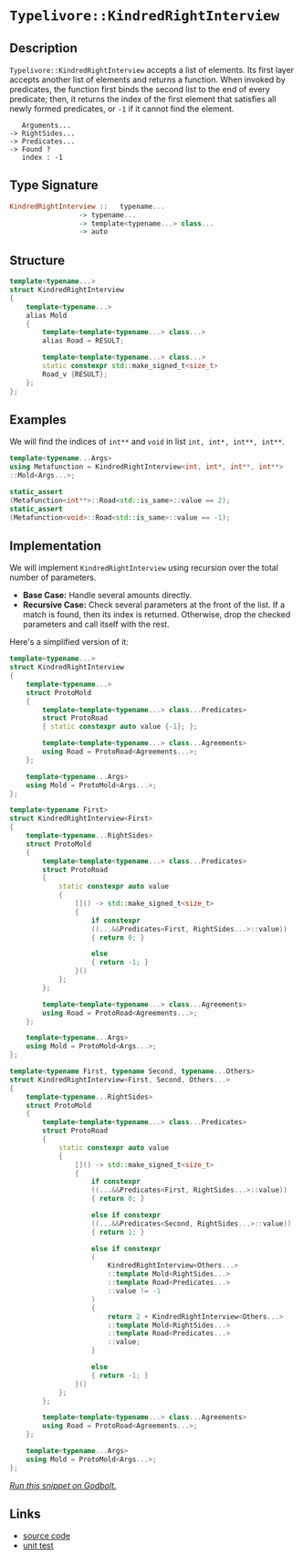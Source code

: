 <!-- Copyright 2024 Feng Mofan
SPDX-License-Identifier: Apache-2.0 -->

# `Typelivore::KindredRightInterview`

## Description

`Typelivore::KindredRightInterview` accepts a list of elements.
Its first layer accepts another list of elements and returns a function.
When invoked by predicates, the function first binds the second list to the end of every predicate;
then, it returns the index of the first element that satisfies all newly formed predicates, or `-1` if it cannot find the element.

<pre><code>   Arguments...
-> RightSides...
-> Predicates...
-> Found ?
   index : -1</code></pre>

## Type Signature

```Haskell
KindredRightInterview ::   typename...
                 -> typename...
                 -> template<typename...> class...
                 -> auto
```

## Structure

```C++
template<typename...>
struct KindredRightInterview
{
    template<typename...>
    alias Mold
    {
        template<template<typename...> class...>
        alias Road = RESULT;

        template<template<typename...> class...>
        static constexpr std::make_signed_t<size_t>
        Road_v {RESULT};
    };  
};
```

## Examples

We will find the indices of `int**` and `void` in list `int, int*, int**, int**`.

```C++
template<typename...Args>
using Metafunction = KindredRightInterview<int, int*, int**, int**>
::Mold<Args...>;

static_assert
(Metafunction<int**>::Road<std::is_same>::value == 2);
static_assert
(Metafunction<void>::Road<std::is_same>::value == -1);
```

## Implementation

We will implement `KindredRightInterview` using recursion over the total number of parameters.

- **Base Case:** Handle several amounts directly.
- **Recursive Case:** Check several parameters at the front of the list.
If a match is found, then its index is returned.
Otherwise, drop the checked parameters and call itself with the rest.

Here's a simplified version of it:

```C++
template<typename...>
struct KindredRightInterview
{
    template<typename...>
    struct ProtoMold
    {
        template<template<typename...> class...Predicates>
        struct ProtoRoad
        { static constexpr auto value {-1}; };

        template<template<typename...> class...Agreements>
        using Road = ProtoRoad<Agreements...>;
    };

    template<typename...Args>
    using Mold = ProtoMold<Args...>;
};

template<typename First>
struct KindredRightInterview<First>
{
    template<typename...RightSides>
    struct ProtoMold
    {
        template<template<typename...> class...Predicates>
        struct ProtoRoad
        {   
            static constexpr auto value 
            {
                []() -> std::make_signed_t<size_t>
                {
                    if constexpr 
                    ((...&&Predicates<First, RightSides...>::value))
                    { return 0; }

                    else
                    { return -1; }
                }()
            };
        };

        template<template<typename...> class...Agreements>
        using Road = ProtoRoad<Agreements...>;
    };

    template<typename...Args>
    using Mold = ProtoMold<Args...>;
};

template<typename First, typename Second, typename...Others>
struct KindredRightInterview<First, Second, Others...>
{
    template<typename...RightSides>
    struct ProtoMold
    {
        template<template<typename...> class...Predicates>
        struct ProtoRoad
        {   
            static constexpr auto value 
            {
                []() -> std::make_signed_t<size_t>
                {
                    if constexpr 
                    ((...&&Predicates<First, RightSides...>::value))
                    { return 0; }

                    else if constexpr 
                    ((...&&Predicates<Second, RightSides...>::value))
                    { return 1; }

                    else if constexpr
                    (
                        KindredRightInterview<Others...>
                        ::template Mold<RightSides...>
                        ::template Road<Predicates...>
                        ::value != -1
                    )
                    { 
                        return 2 + KindredRightInterview<Others...>
                        ::template Mold<RightSides...>
                        ::template Road<Predicates...>
                        ::value; 
                    }

                    else
                    { return -1; }
                }()
            };
        };

        template<template<typename...> class...Agreements>
        using Road = ProtoRoad<Agreements...>;
    };

    template<typename...Args>
    using Mold = ProtoMold<Args...>;
};
```

[*Run this snippet on Godbolt.*](https://godbolt.org/#z:OYLghAFBqd5QCxAYwPYBMCmBRdBLAF1QCcAaPECAMzwBtMA7AQwFtMQByARg9KtQYEAysib0QXACx8BBAKoBnTAAUAHpwAMvAFYTStJg1DIApACYAQuYukl9ZATwDKjdAGFUtAK4sGIAKz%2BpK4AMngMmAByPgBGmMQSXEEADqgKhE4MHt6%2BASlpGQJhEdEscQlcSbaY9o4CQgRMxATZPn6B1bWZDU0ExVGx8YlBCo3Nrbkdo739peXDAJS2qF7EyOwc5gDM4cjeWADUJltuXo60hACex9gmGgCC27v7mEcnyKPoWFQ3d48PBEwLGSBkBxzcBEuyUYrEwADoEb8HqNiF4HAcANLhdDETDoABKeGACAIAElBPEAG54TAAdz%2BJgA7FYHgc2QdAcDQZhwZDocw2Ai4Uj7uyDii0QQDspiKgiABZTzoP5ipks0Vi9mckFMMEnbXc3lQmGCxFbbAHPZMBQKIUyvF4USAhQizXsiXomVy1D41BMZWst1HZnixqOZCWgSjTCqZLEA5MM6oA6UsReV5qgC0XCZABFjhZg/mtuqVUGDbqefqgTq9RDjQL4WaLVabUL7sBcUDGAQXeay26vOkjAdff63rnpbKiGPlScO122IJbc2CwOi2uHuuK3W%2BSam3D7sRgH3boG2UPwsADoraOgJ1Pvbe524jyehb8SwzGcXSwCa4a%2BoNrCBwAGJ4MQowih6UpYgwOJ4oSxJkhSxDUnS4LgZBBAimq24AZWRr8rCQpISSQh4Fgp7rjBj4Kkq654eemo7lWEIEbuwGmsK5qWgYbYIva%2BBOpg1HMWKtFejOfoBhqbpquy65BqGuqOpGDDRrG8aJkQKZphm4lBkxcnKZqJj%2BFY/i5hACwHJmNyhugIAgCwTAANaYAA%2BukwAROgnk4Sc6QAF5eYFZ4maZinMkpUWangVDqZpcZHIZcXslAH5mAAbOY2VCY6lZ9m4WGjKQo5EuRlGiR%2B5rOam3iYAsCyxelbIKbiBCrAwBwaAWG5bmlbU1EorVtR1mBdcQPXZv1eZjcpeY2Qt0W/mN81foNkVahxbGsUR%2B61S2/EroenaYN2y6ukGl4jrOD5ST6MngguF1Lr2R2biZG1/iZ%2B1AcR3FvmJJm3dez4PdOqDPi9x6nZ%2BpY/l9fz/fWgOvKVBDlXujYHEImBoPB2NcQeADyBAIPEIO0XBCEEpVKGAmhNL0icmPlfjhPoOV5OU5Bn1bjFzGozjJEImRwjVSDEkEKinpQzDzHGcpIu7QdjZHXx1qnQVInS0GklQ7O60hu1Q0y6pEaE8l2lJnpjWpdt8lC07pnmZZ1m2fZvGfM5rked5RJ%2BQF4IhWF11tcG6qR26CVJYCWmOzHmqZYiOV5brRWYRBZUVchFFUUd9X6c1K1RRNU09X1JYDf8rvpSNrxx9bCcpWXpmp8K6c5ZnzrgpzAjc3nVWF82xeNaX5txRX3UHDmNfzVtydio3BzN1GrfEO3ykQNvcW07i9PIeSTPoazbi81TAv1zHzmsTeDEnBLBc1auU%2BR3fu2js9Jy96/PERWXkGce6YDhgDAMcScs136mRajAxaIY95RU6rPMwRxLCYmxIfCWJ8qQs3BJffmb8b4fxAPfGGT8GYv3hv2eBcVP5ckrN/f04I/40MAUAzUICqyFiQWZJGS9OGNz4aqEMKDpp2XnrwgRJD%2BGe3bj9E2a1BFulVowzi6NNatlOq9S6vYI6ajBsw%2B8kC6JPRYfOc6ej2FfVEcouuYoRYk3bHDAxRiIamMehQ18cNPqbUeEjfxfwAD0AAqcJETIlROCSEyJBwAAqolewHEiTEh4YSomZIiWkuuTwGB7C8IccEZw6BXFwv%2BdRe1nEImBiKdxk0mBUC8PkuoPVTEH0QgzXBzMMInHCFjNeghQnlX6eEkZQzQkimct44GfjfrTHDJ5bW8QcIPAgPKBpTSWmZHBKMyZdUQDGyCgQJyIA8AKG8rCG43CJymLMC1fxCzHRLJtCsv46zNnNIcDsk4lJUCUWuYcn%2BbhfZnIuQoK5ByGqgMgaY7MDyLAcCWLQTg/heB%2BA4FoUgqBOBuGsNYcUKw1gZjMFsHgpACCaCRUsNyARGRwi2AADmyoyLYLKNBMtZQATi2PoTgkheAsAkBoDQpAMVYpxRwXgCgQCispZipFpA4CwBgIgEAKwCDJDOOQSgaBgR0HiJEWEnBVDMszNlSQBxgDIAjFIOEZheAOiIMQSieh%2BCCBEGIdgUgZCCEUCodQCrSC6C4KQWkxAmDJE4DwZFqL0VUuxZwUmZwtVSlQIlU12VzWWutbayQ9qDgQA8Pq%2Bg8ZthcAWLweVWglgQCQHq5IBqyAUAgA2ptIBgBSDMHwOgTMZUQBiAmmI4QmiXGjbwYdzBiCXFJjEbQBN5Xkr1e9UmDBaBjqDVgGIXhgBuDELQGV3BeBYFckYcQm6IILrwJSUSCaYwEzOBscl/SagJouDECN06PBYATbLPAQqj2kBvcQGIaRMC5iBIYYAFwjBUqWFQAwJ4ABqLNSb8nHb64QohxA%2BvdfIJQagE0hv0FBlA%2BLLD6DwDEGVkAlioGSK0w9mZPiQNMJYawZgJXAZdVReASw7BXucBAVwEw/ChtCOEAYZQhihtSOkVpom9BycKAwWYgwKidEEwwHo4xPBtD0AJ759Qxh9Ek3MGTtgTOKdDdMZoanpMVH40S9YEhY0cDRWKhNkqDiZuzVam1c981oIgLgQgJB0FksrRSuDSxKb%2BiGDZUgtLJBbDhDyxkkgNCSDMJIbKIr/DZS5XyjgArSBCrJXCbKXBsqMq5Yy6r/hJBJB5dlTzQbJXStldFhVtbVV1vVSm7VLa22lqNWwTgTQWCUkZJmJgWsRxcC5XCLgcIsVOpIK60NeHPU4ekHh/1hGg26G7eGyN463MefFbwSVybNVnAOOmhMxApszbm1aBbS2VsaELcWxtpaIv3KrXBpV9bUAlviDq1tYO/tDEm9NzM73O1cq4KKmgtA%2B2UEHUGydo6MM4%2BnbO%2BdDgMPLp7Ku9dCat07r3bQA9GGT1QfPVi/AuJvk3sPWt1QD7AQYZfSioN77P2XG/RsLFf6APkuA6BpQEHT3QavMDhDTBkOofQ4B7b2HvV7dkAdwNWLjskdg2xqwFH300cS/RxjnBmMnNY%2BRiwnHrvcalnxzTRm/DCfgtZ4I8F7PzFkwUBTencgB/k5kP3FnDOtJ0y0YPYm3fR5MxHjTtnY85Hj6n5PrnlirBcxW4rl2vOcCey92b83ryLeW6twtoXnURYrUDnrsXMDxYSIl/npXytLay4yfwXLGSsuy7lprbWJWcE63K4Hyq1UatTZDkbhrjUcEmxag4LAFCUgjJSSv3JRiOvwM6zbmGdta8w7rojIBeWnajUei78b2tJsG2mxKK/LXr83ymHfRUpRFuh02iLWwUW1aiq/WC%2Bzauqf%2BpaIAm%2ByQyQnk2%2BXKnku%2BBASyz2FqPa6OVMmOQ6I606eOuBM6c6C6JOYOK6a6G6zOmA26u6%2B6h65KDOZ6oux6l6bOt6Qa96yAj6vOFI/OWKguo6Iuv6LqEuvAUuYGsujOCuPWfAiGCgKGdIaGjAGGGuXqEg2ufqBGeuOgl%2Bhuxg9ulG1GrulumQh6wSvsxuHGXG8QPGt6tGCemQLgXuceegEmJQ6mSmgemQ3uymrSWeNmNQWmMe3uUe3QSeZm7hNmVmzhkRMw4RDm2eCgzm3qd%2Bo%2B12xer%2Ba%2BG%2BW%2BX%2BzoP%2Bte4W5aQBMWpAcWWAbebmneIAZgS2WwWwgQWWKOHKWwjINWqRiaUqtgXWwBzUSWIA2WlWXAWwOUQxXKVWOUGgjIxWWw9%2BY%2BHR3RbmDqbRHW3WNaSwwG6QzgkgQAA%3D%3D)

## Links

- [source code](../../../../conceptrodon/typelivore/kindred_right_interview.hpp)
- [unit test](../../../../tests/unit/metafunctions/typelivore/kindred_right_interview.test.hpp)
